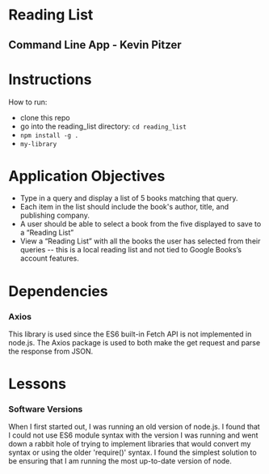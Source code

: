 # Reading List

## Command Line App - Kevin Pitzer

# Instructions

How to run:

- clone this repo
- go into the reading_list directory: `cd reading_list`
- `npm install -g .`
- `my-library`

# Application Objectives

- Type in a query and display a list of 5 books matching that query.
- Each item in the list should include the book's author, title, and publishing company.
- A user should be able to select a book from the five displayed to save to a “Reading List”
- View a “Reading List” with all the books the user has selected from their queries -- this is a local reading list and not tied to Google Books’s account features.

# Dependencies

### Axios

This library is used since the ES6 built-in Fetch API is not implemented in node.js.
The Axios package is used to both make the get request and parse the response
from JSON.

# Lessons

### Software Versions

When I first started out, I was running an old version of node.js. I found that
I could not use ES6 module syntax with the version I was running and went down
a rabbit hole of trying to implement libraries that would convert my syntax or
using the older 'require()' syntax. I found the simplest solution to be ensuring
that I am running the most up-to-date version of node.
